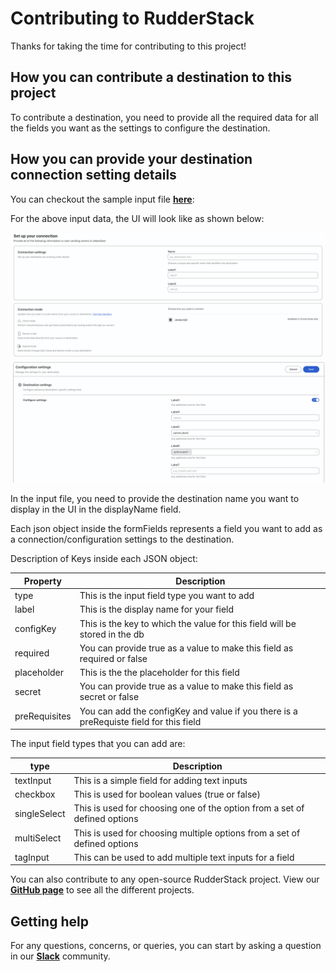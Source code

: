 # Contributing to RudderStack

Thanks for taking the time for contributing to this project!

## How you can contribute a destination to this project

To contribute a destination, you need to provide all the required data for all the fields you want as the settings to configure the destination.

## How you can provide your destination connection setting details

You can checkout the sample input file [**here**](https://github.com/rudderlabs/rudder-integrations-config/blob/config-generator-script/test/configData/inputData.json):

For the above input data, the UI will look like as shown below:

![](./connectionSettings.svg)
![](./configurationSettings.svg)

In the input file, you need to provide the destination name you want to display in the UI in the displayName field.

Each json object inside the formFields represents a field you want to add as a connection/configuration settings to the destination.

Description of Keys inside each JSON object:

| Property      | Description                                                                            |
| ------------- | -------------------------------------------------------------------------------------- |
| type          | This is the input field type you want to add                                           |
| label         | This is the display name for your field                                                |
| configKey     | This is the key to which the value for this field will be stored in the db             |
| required      | You can provide true as a value to make this field as required or false                |
| placeholder   | This is the the placeholder for this field                                             |
| secret        | You can provide true as a value to make this field as secret or false                  |
| preRequisites | You can add the configKey and value if you there is a preRequiste field for this field |

The input field types that you can add are:

| type         | Description                                                               |
| ------------ | ------------------------------------------------------------------------- |
| textInput    | This is a simple field for adding text inputs                             |
| checkbox     | This is used for boolean values (true or false)                           |
| singleSelect | This is used for choosing one of the option from a set of defined options |
| multiSelect  | This is used for choosing multiple options from a set of defined options  |
| tagInput     | This can be used to add multiple text inputs for a field                  |

You can also contribute to any open-source RudderStack project. View our [**GitHub page**](https://github.com/rudderlabs) to see all the different projects.

## Getting help

For any questions, concerns, or queries, you can start by asking a question in our [**Slack**](https://rudderstack.com/join-rudderstack-slack-community/) community.
